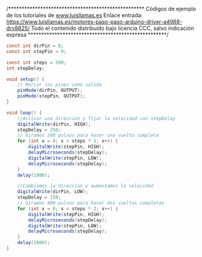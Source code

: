 /***************************************************
Códigos de ejemplo de los tutoriales de www.luisllamas.es
Enlace entrada: https://www.luisllamas.es/motores-paso-paso-arduino-driver-a4988-drv8825/
Todo el contenido distribuido bajo licencia CCC, salvo indicación expresa
****************************************************/

```csharp
const int dirPin = 8;
const int stepPin = 9;

const int steps = 200;
int stepDelay;

void setup() {
	// Marcar los pines como salida
	pinMode(dirPin, OUTPUT);
	pinMode(stepPin, OUTPUT);
}

void loop() {
	//Activar una direccion y fijar la velocidad con stepDelay
	digitalWrite(dirPin, HIGH);
	stepDelay = 250;
	// Giramos 200 pulsos para hacer una vuelta completa
	for (int x = 0; x < steps * 1; x++) {
		digitalWrite(stepPin, HIGH);
		delayMicroseconds(stepDelay);
		digitalWrite(stepPin, LOW);
		delayMicroseconds(stepDelay);
	}
	delay(1000);

	//Cambiamos la direccion y aumentamos la velocidad
	digitalWrite(dirPin, LOW);
	stepDelay = 150;
	// Giramos 400 pulsos para hacer dos vueltas completas
	for (int x = 0; x < steps * 2; x++) {
		digitalWrite(stepPin, HIGH);
		delayMicroseconds(stepDelay);
		digitalWrite(stepPin, LOW);
		delayMicroseconds(stepDelay);
	}
	delay(1000);
}
```